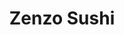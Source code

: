 ---
layout: place
title: "Zenzo Sushi"
permalink: /new-york/mamaroneck/zenzo-sushi.html
stateAbbr: NY
stateName: New York
cityName: Mamaroneck
seo:
  name: "Zenzo Sushi"
  type: Restaurant
  links: http://www.izenzosushi.com/
description: "Zenzo Sushi serves delicious sushi in Mamaroneck, New York. Try fresh Japanese dishes for a great dining experience. Available for takeout, delivery, lunch, and dinner."
place_id: ChIJUcz1p5yRwokRi8eBdXeyvW8
photos:
  - name: >-
      places/ChIJUcz1p5yRwokRi8eBdXeyvW8/photos/AeeoHcKF_yr9pW7zfHPGCH1-KbEUXiqNpVXO_yv7xNvoacZGCBsfU7Zz43GUph5NuqLWBPi04Ahj-BItXr9XRCk1FpSOkBhcKkE85GWaFLsffY8JGZa7Pm_iPXRMf6-W7IpvlztYovAR0US8M3wHFyTV-wcdTtq4W4J1yOGIMdCNB3eaxFM4Pbi5RO8MnAOtRd75yBTf0RDuRTOQ4UK1DGws5ubE-uIENuPDJGSp-NYyEdsLDFUA20WId6yrrbOIphe_mwkuyd9FhIbiOCHvMaXhA-gJU2a1IqpYtPkAc5Pfe1DTDQ
    widthPx: 3024
    heightPx: 4032
    authorAttributions:
      - displayName: Zenzo Sushi
        uri: https://maps.google.com/maps/contrib/104792664495731558618
        photoUri: >-
          https://lh3.googleusercontent.com/a-/ALV-UjUxNiatIYSe2iCoHR1Xa8Fhs1BN9SMze88JAdZaVNb-pxlyiyFW=s100-p-k-no-mo
    flagContentUri: >-
      https://www.google.com/local/imagery/report/?cb_client=maps_api_places.places_api&image_key=!1e10!2sAF1QipNex9QlkW2sEZ7r_EtQZLGLXChzTlL1RSzeL51q&hl=en-US
    googleMapsUri: >-
      https://www.google.com/maps/place//data=!3m4!1e2!3m2!1sAF1QipNex9QlkW2sEZ7r_EtQZLGLXChzTlL1RSzeL51q!2e10!4m2!3m1!1s0x89c2919ca7f5cc51:0x6fbdb2777581c78b
  - name: >-
      places/ChIJUcz1p5yRwokRi8eBdXeyvW8/photos/AeeoHcJo3CS25LGSsZ9Ezh7w-Zt_rXGpla8S9IW36BWRpAEmTAoIQMJEo5ZUbsjM1K-ZwPaSzvGK5uqYBnoceGUb3gv8YRdIYJx5brqjf-MdWvgaqL45urTCRD44xJpyJ2Ts69WXpfNuFZkmeW1ORE3u-VOfqKzU-a-3v0cgCL3nG_M_qlEsFnPLfJQeVRgfKGtW4bltaMjGzbo9k3t6gsO9D2oq37NabSHuTQ7W1MSlZbbeEqfSpGBpYvPpDAEMvsu8hsVHfbPv7FXwIf7KbIPJiz0wXihAUiEaZFOeC1QDL93Yvg
    widthPx: 3024
    heightPx: 4032
    authorAttributions:
      - displayName: Zenzo Sushi
        uri: https://maps.google.com/maps/contrib/104792664495731558618
        photoUri: >-
          https://lh3.googleusercontent.com/a-/ALV-UjUxNiatIYSe2iCoHR1Xa8Fhs1BN9SMze88JAdZaVNb-pxlyiyFW=s100-p-k-no-mo
    flagContentUri: >-
      https://www.google.com/local/imagery/report/?cb_client=maps_api_places.places_api&image_key=!1e10!2sAF1QipPWgR3h95XqC4zLmvnabfdeWqDbnG2KzUu2tNzG&hl=en-US
    googleMapsUri: >-
      https://www.google.com/maps/place//data=!3m4!1e2!3m2!1sAF1QipPWgR3h95XqC4zLmvnabfdeWqDbnG2KzUu2tNzG!2e10!4m2!3m1!1s0x89c2919ca7f5cc51:0x6fbdb2777581c78b
  - name: >-
      places/ChIJUcz1p5yRwokRi8eBdXeyvW8/photos/AeeoHcIfVOFwdojJbhTnJXKFz1db3xGcOR9Ai85nEiiNpFxidZ5XcCh18AZDfF-BznkbNEHBFIj6Z9j4qQcGbLy4rKufwVmb4uUvLG7r79YTA2OEX06QZe3WXlh7acjx0AbTrHTHm-WbbDsuGho5JW4jJQIOHf5_N9f3_gWV4J-ZTLYNR1eDKI4zh9tjDktfJeRdfXGW0QOMDBIsoDsGLn2asI-Gfx3rIsiBvxB_K6rRR_Opq7F5faWnJBeB9elHk5DXnr4jnqFuy_Zcz_mzQXT2g2UmOdcxrcZ7ngtCx2hw60bXpA
    widthPx: 3510
    heightPx: 4680
    authorAttributions:
      - displayName: Zenzo Sushi
        uri: https://maps.google.com/maps/contrib/104792664495731558618
        photoUri: >-
          https://lh3.googleusercontent.com/a-/ALV-UjUxNiatIYSe2iCoHR1Xa8Fhs1BN9SMze88JAdZaVNb-pxlyiyFW=s100-p-k-no-mo
    flagContentUri: >-
      https://www.google.com/local/imagery/report/?cb_client=maps_api_places.places_api&image_key=!1e10!2sAF1QipNnn9ujZZSTDnB21F6eNfW8I_0BvhV9aJ2TE9Sy&hl=en-US
    googleMapsUri: >-
      https://www.google.com/maps/place//data=!3m4!1e2!3m2!1sAF1QipNnn9ujZZSTDnB21F6eNfW8I_0BvhV9aJ2TE9Sy!2e10!4m2!3m1!1s0x89c2919ca7f5cc51:0x6fbdb2777581c78b
  - name: >-
      places/ChIJUcz1p5yRwokRi8eBdXeyvW8/photos/AeeoHcIvac7keEKFBD3by3fI_t-HmR1FUnmSmEWyWDj4WydP_wjUYNjbCpcR66QgYJlR3cPsnmLma0kg_0nkoPHj2GdZa1joA9Lhd-HP2-ZeoNzbWXFjpDXuiZneb3ZniT5a0i9mCGc6RUm7yBvvCn9u5MOHf7IYQezdnEAvsUi6KfdC10bLanvD-DGR6-0gRVpvI8ekNpi0ytMz827kFoNvIhWbNCs7dJc5K3-XsFPxgMBw6lggUHEDkfHDTUAGRrNv45vs4RVLsuYN9bYws46l6BQiJLD3pIA05gW5j5aBc779bQ
    widthPx: 3024
    heightPx: 3387
    authorAttributions:
      - displayName: Zenzo Sushi
        uri: https://maps.google.com/maps/contrib/104792664495731558618
        photoUri: >-
          https://lh3.googleusercontent.com/a-/ALV-UjUxNiatIYSe2iCoHR1Xa8Fhs1BN9SMze88JAdZaVNb-pxlyiyFW=s100-p-k-no-mo
    flagContentUri: >-
      https://www.google.com/local/imagery/report/?cb_client=maps_api_places.places_api&image_key=!1e10!2sAF1QipNLpWONXEGOsfFGIBdSo8X0uYu4Vwle8o0MfWFf&hl=en-US
    googleMapsUri: >-
      https://www.google.com/maps/place//data=!3m4!1e2!3m2!1sAF1QipNLpWONXEGOsfFGIBdSo8X0uYu4Vwle8o0MfWFf!2e10!4m2!3m1!1s0x89c2919ca7f5cc51:0x6fbdb2777581c78b
  - name: >-
      places/ChIJUcz1p5yRwokRi8eBdXeyvW8/photos/AeeoHcJH4RR5SWi8oI_gw3vY-IBVzGHtJ-3RXn-McG2TXp7ZyWquCl8c1PuoaEcqEh-VV10uyS0U3L6K5DkQzN-3u5ubCyAA0cEG1V69ZhzGE3hVD2MGFNDJ-zJufDrcfxqJV_4XLhFKcTrmPwXPvbDlgljE8eV0WM0FtMm1lZRcwkfYtMWvh0yrHTrCDucCTL8kBRHl0qPNJ4MrWwqYX4Wvx9XSI6Uxb9nVlyI8jfheIhZ9yDm0fBOanLHPy0OKAzC7pbDNBmlieaND9gQP6Dw_L-XAp5GX3rDpPn3lezNSp22V4A
    widthPx: 3024
    heightPx: 4032
    authorAttributions:
      - displayName: Zenzo Sushi
        uri: https://maps.google.com/maps/contrib/104792664495731558618
        photoUri: >-
          https://lh3.googleusercontent.com/a-/ALV-UjUxNiatIYSe2iCoHR1Xa8Fhs1BN9SMze88JAdZaVNb-pxlyiyFW=s100-p-k-no-mo
    flagContentUri: >-
      https://www.google.com/local/imagery/report/?cb_client=maps_api_places.places_api&image_key=!1e10!2sAF1QipNRHJSDvNwkrRTjIRdOFoRSpIiwW-EvmBNXZECq&hl=en-US
    googleMapsUri: >-
      https://www.google.com/maps/place//data=!3m4!1e2!3m2!1sAF1QipNRHJSDvNwkrRTjIRdOFoRSpIiwW-EvmBNXZECq!2e10!4m2!3m1!1s0x89c2919ca7f5cc51:0x6fbdb2777581c78b
  - name: >-
      places/ChIJUcz1p5yRwokRi8eBdXeyvW8/photos/AeeoHcJWtBaEcmvq0qXFUFflZZ1OWsUdP5Hy6hl90bX01q1m2Tvek9v-BSx1MS0t9oKS9_TA2It00CVq_iBISgIgtj_SHzIrluji8pIro-s6mOBSr5RtTXy3O7P22hNrN4J5Kjre_0RXIa2d7b8avQei5reWcrlyjzbMfuB9OBHMc3nYJJIWk0zNOmExiaZtzzBL1zTyR3MTGgMn4Xfkas_4O8qkGyC7Gjgu84tocQDe7HM6pP_0uNM2phEWuCGNcRe4Y5-_C17K1nN4CfbCOF3zLM1mKLFLqAg7WAx7YZWxhqbiRA
    widthPx: 3024
    heightPx: 4032
    authorAttributions:
      - displayName: Zenzo Sushi
        uri: https://maps.google.com/maps/contrib/104792664495731558618
        photoUri: >-
          https://lh3.googleusercontent.com/a-/ALV-UjUxNiatIYSe2iCoHR1Xa8Fhs1BN9SMze88JAdZaVNb-pxlyiyFW=s100-p-k-no-mo
    flagContentUri: >-
      https://www.google.com/local/imagery/report/?cb_client=maps_api_places.places_api&image_key=!1e10!2sAF1QipMGSH4bL8cIClmZNrVgwe3JxTY5cEM_B68GNdcD&hl=en-US
    googleMapsUri: >-
      https://www.google.com/maps/place//data=!3m4!1e2!3m2!1sAF1QipMGSH4bL8cIClmZNrVgwe3JxTY5cEM_B68GNdcD!2e10!4m2!3m1!1s0x89c2919ca7f5cc51:0x6fbdb2777581c78b
  - name: >-
      places/ChIJUcz1p5yRwokRi8eBdXeyvW8/photos/AeeoHcJmQYhyW38n5in7mI9jOrJDmioBqOu8006YDtAn9Zx8pUW0M0jWmp3M0OC2VaQQ5dCpoRNbUjRSxpjs_B65eiGfv3eU6kSQabVD4fQA5JtHZVdmZf4QxM1t1chn7J3XdCjhyHDfjEs56E7cU4jsihC6jsCe9kFMHClMxZ1obQPe-3KYmU90GYBJUqPtnhhEV8UY_HY2szuqa-DN9XM-vB9hzwELY3RBCPWfWxwoKS_t80mshVHcg1y6Rq1FLcXfuixzge3CjX5vTgecIRTLXVBrqt6UocIYqtNh29M41djGAw
    widthPx: 3024
    heightPx: 4032
    authorAttributions:
      - displayName: Zenzo Sushi
        uri: https://maps.google.com/maps/contrib/104792664495731558618
        photoUri: >-
          https://lh3.googleusercontent.com/a-/ALV-UjUxNiatIYSe2iCoHR1Xa8Fhs1BN9SMze88JAdZaVNb-pxlyiyFW=s100-p-k-no-mo
    flagContentUri: >-
      https://www.google.com/local/imagery/report/?cb_client=maps_api_places.places_api&image_key=!1e10!2sAF1QipOjs1C4CcdWIQQRyPz6fFbgIC-Ye5uL6ZXRaGwm&hl=en-US
    googleMapsUri: >-
      https://www.google.com/maps/place//data=!3m4!1e2!3m2!1sAF1QipOjs1C4CcdWIQQRyPz6fFbgIC-Ye5uL6ZXRaGwm!2e10!4m2!3m1!1s0x89c2919ca7f5cc51:0x6fbdb2777581c78b
  - name: >-
      places/ChIJUcz1p5yRwokRi8eBdXeyvW8/photos/AeeoHcK_G637aBc6NvB4WO-3q2kDLa8yaGclc0ktvuTSpolEM7SMeYWWnCz6gnM3bAlhXI3Evhxu3ZYDSRBBLCTWaSlUswGE2uwqqs4y9rLPXk0VSugnbak17YNlQ4hJB4vpAVVVonCX7CSSmOH_KYl2ggdPgKrFj9va7l9QC-e1jO89d37V1oQLS8SAn1tHo6OjOv9jQlc8GS_NIJYtIlATu_0KaK3qWixT0oaC_QOfjAvSbm5dxYrdrsuTVjf75FWTQPvICbJtgnQ8uYPsqeUSSieI2_-8u77yL3IGVBOJ9kdnyw
    widthPx: 3024
    heightPx: 4032
    authorAttributions:
      - displayName: Zenzo Sushi
        uri: https://maps.google.com/maps/contrib/104792664495731558618
        photoUri: >-
          https://lh3.googleusercontent.com/a-/ALV-UjUxNiatIYSe2iCoHR1Xa8Fhs1BN9SMze88JAdZaVNb-pxlyiyFW=s100-p-k-no-mo
    flagContentUri: >-
      https://www.google.com/local/imagery/report/?cb_client=maps_api_places.places_api&image_key=!1e10!2sAF1QipM8fOmvdd2tKANsUmFfIemj3MdDnxZhKL6si0-P&hl=en-US
    googleMapsUri: >-
      https://www.google.com/maps/place//data=!3m4!1e2!3m2!1sAF1QipM8fOmvdd2tKANsUmFfIemj3MdDnxZhKL6si0-P!2e10!4m2!3m1!1s0x89c2919ca7f5cc51:0x6fbdb2777581c78b
  - name: >-
      places/ChIJUcz1p5yRwokRi8eBdXeyvW8/photos/AeeoHcKGl551BSLBPb3SRoGXb3QjtYm_MfP_eyCmy2-wniBmQOaO2oVStslAxFP1PMkRXrXVdGxLX9a7v-D6ob1ozS_uDTmCrUvQFyailjeSdU-UPV_MW2dkJQ2lHhChHvm-lOpuo7ZKeormfbNrEQRlCmJ-OElTWb1S9OtDl3thKK7bYIF-PunBr8JCccdDsMAjGktPi-lD_b-nKilPNJJ0IdZ466PuxhWKc9qOUo6IlH0v4lGvDF-2yxrF1e5v5zD5U6gTg_Aoj7Q-KOMcZ-y1am_hZFnXgvz8a7bOmIiWIU0NLQ
    widthPx: 3024
    heightPx: 4032
    authorAttributions:
      - displayName: Zenzo Sushi
        uri: https://maps.google.com/maps/contrib/104792664495731558618
        photoUri: >-
          https://lh3.googleusercontent.com/a-/ALV-UjUxNiatIYSe2iCoHR1Xa8Fhs1BN9SMze88JAdZaVNb-pxlyiyFW=s100-p-k-no-mo
    flagContentUri: >-
      https://www.google.com/local/imagery/report/?cb_client=maps_api_places.places_api&image_key=!1e10!2sAF1QipMIcixA7WA0CFnoyLsQXk9UTzwlD0QiTBvQhYan&hl=en-US
    googleMapsUri: >-
      https://www.google.com/maps/place//data=!3m4!1e2!3m2!1sAF1QipMIcixA7WA0CFnoyLsQXk9UTzwlD0QiTBvQhYan!2e10!4m2!3m1!1s0x89c2919ca7f5cc51:0x6fbdb2777581c78b
  - name: >-
      places/ChIJUcz1p5yRwokRi8eBdXeyvW8/photos/AeeoHcLUgiOaLcYbhyjpyuQir7amxbZu5dQ3pdbC51V7OSIj6QMchB8T15NdH9hloBixT7nbhmiOxqFyqsbZWbD-Pu2_3zZ2ulhb4iyMCYbLvtioSOum4r-JhAcB9rq7GQn_OZ-UaAG97GbFXc3yEQP55rhHrQhGyL4Aqb56eq4fUu6lUwvLlpEUxCgoS4gz8wdITlofqaw8Q6roU2LckTG5LNzT75h8BRXCZZSfGSEaq8Ndnz6QyTRPuIu-EdlcaVDeJieJmD1R7PIffPmPk7KB_B4LBuMOst1IOzYv6AS2BYGlOw
    widthPx: 3024
    heightPx: 4032
    authorAttributions:
      - displayName: Zenzo Sushi
        uri: https://maps.google.com/maps/contrib/104792664495731558618
        photoUri: >-
          https://lh3.googleusercontent.com/a-/ALV-UjUxNiatIYSe2iCoHR1Xa8Fhs1BN9SMze88JAdZaVNb-pxlyiyFW=s100-p-k-no-mo
    flagContentUri: >-
      https://www.google.com/local/imagery/report/?cb_client=maps_api_places.places_api&image_key=!1e10!2sAF1QipOeRDvhPJLGPIM4mZ7LcZYX2Yc3GvAyY7210V2K&hl=en-US
    googleMapsUri: >-
      https://www.google.com/maps/place//data=!3m4!1e2!3m2!1sAF1QipOeRDvhPJLGPIM4mZ7LcZYX2Yc3GvAyY7210V2K!2e10!4m2!3m1!1s0x89c2919ca7f5cc51:0x6fbdb2777581c78b
address: 328 Mamaroneck Ave, Mamaroneck, NY 10543, USA
street: 328 Mamaroneck Ave
city: Mamaroneck
state: NY
zip: '10543'
country: USA
neighborhood: null
latitude: '40.951208'
longitude: '-73.735328'
accessibility_options:
  wheelchairAccessibleParking: true
  wheelchairAccessibleEntrance: true
  wheelchairAccessibleRestroom: true
  wheelchairAccessibleSeating: true
business_status: OPERATIONAL
name: Zenzo Sushi
google_maps_links:
  directionsUri: >-
    https://www.google.com/maps/dir//''/data=!4m7!4m6!1m1!4e2!1m2!1m1!1s0x89c2919ca7f5cc51:0x6fbdb2777581c78b!3e0
  placeUri: https://maps.google.com/?cid=8051787934950606731
  writeAReviewUri: >-
    https://www.google.com/maps/place//data=!4m3!3m2!1s0x89c2919ca7f5cc51:0x6fbdb2777581c78b!12e1
  reviewsUri: >-
    https://www.google.com/maps/place//data=!4m4!3m3!1s0x89c2919ca7f5cc51:0x6fbdb2777581c78b!9m1!1b1
  photosUri: >-
    https://www.google.com/maps/place//data=!4m3!3m2!1s0x89c2919ca7f5cc51:0x6fbdb2777581c78b!10e5
primary_type: Japanese Restaurant
opening_hours:
  regular: null
  current: null
secondary_opening_hours:
  regular:
    weekdayDescriptions: null
    type: null
  current:
    weekdayDescriptions: null
    type: null
phone: (914) 381-0888
price_level: PRICE_LEVEL_MODERATE
price_range: $20 &ndash; $30
rating: '4.3'
rating_count: 210
website: http://www.izenzosushi.com/
reviews:
  - name: >-
      places/ChIJUcz1p5yRwokRi8eBdXeyvW8/reviews/ChZDSUhNMG9nS0VJQ0FnTURnb1A2dVNBEAE
    relativePublishTimeDescription: a month ago
    rating: 3
    text:
      text: >-
        The host here was very friendly and sweet. I tried the mango lobster
        roll and expected it to be a bit sweeter but it really wasn’t. The roll
        was not terrible but I’ve had better sushi overall. The chicken &
        broccoli also wasn’t my favorite. I’m unsure if I will be trying
        something else here.
      languageCode: en
    originalText:
      text: >-
        The host here was very friendly and sweet. I tried the mango lobster
        roll and expected it to be a bit sweeter but it really wasn’t. The roll
        was not terrible but I’ve had better sushi overall. The chicken &
        broccoli also wasn’t my favorite. I’m unsure if I will be trying
        something else here.
      languageCode: en
    authorAttribution:
      displayName: Arely Cesti
      uri: https://www.google.com/maps/contrib/112554522103209906677/reviews
      photoUri: >-
        https://lh3.googleusercontent.com/a-/ALV-UjWicuYY9VA4qGJb4xMik18MDrlgzB7vEj1L27ScNFL1yfWAbYsAOQ=s128-c0x00000000-cc-rp-mo-ba4
    publishTime: '2025-02-22T00:07:24.003489Z'
    flagContentUri: >-
      https://www.google.com/local/review/rap/report?postId=ChZDSUhNMG9nS0VJQ0FnTURnb1A2dVNBEAE&d=17924085&t=1
    googleMapsUri: >-
      https://www.google.com/maps/reviews/data=!4m6!14m5!1m4!2m3!1sChZDSUhNMG9nS0VJQ0FnTURnb1A2dVNBEAE!2m1!1s0x89c2919ca7f5cc51:0x6fbdb2777581c78b
  - name: >-
      places/ChIJUcz1p5yRwokRi8eBdXeyvW8/reviews/ChdDSUhNMG9nS0VJQ0FnSURqeTZpR2lBRRAB
    relativePublishTimeDescription: 11 months ago
    rating: 4
    text:
      text: >-
        Quite little place with Authentic food. The drinks are strong but need
        work. Our server was nice but spoke very little English which made
        communication challenging. All in all I would recommend this place as
        the food was very Authentic and the issues were minor.
      languageCode: en
    originalText:
      text: >-
        Quite little place with Authentic food. The drinks are strong but need
        work. Our server was nice but spoke very little English which made
        communication challenging. All in all I would recommend this place as
        the food was very Authentic and the issues were minor.
      languageCode: en
    authorAttribution:
      displayName: Steven Howard
      uri: https://www.google.com/maps/contrib/112235388159976792341/reviews
      photoUri: >-
        https://lh3.googleusercontent.com/a/ACg8ocJL6hdwMckgWE1y7HDlBY4rL1fckYz-sxwzPPIXwGgJsTYKHQ=s128-c0x00000000-cc-rp-mo-ba5
    publishTime: '2024-05-07T14:01:37.391922Z'
    flagContentUri: >-
      https://www.google.com/local/review/rap/report?postId=ChdDSUhNMG9nS0VJQ0FnSURqeTZpR2lBRRAB&d=17924085&t=1
    googleMapsUri: >-
      https://www.google.com/maps/reviews/data=!4m6!14m5!1m4!2m3!1sChdDSUhNMG9nS0VJQ0FnSURqeTZpR2lBRRAB!2m1!1s0x89c2919ca7f5cc51:0x6fbdb2777581c78b
  - name: >-
      places/ChIJUcz1p5yRwokRi8eBdXeyvW8/reviews/ChZDSUhNMG9nS0VJQ0FnTUNnaWIyVlV3EAE
    relativePublishTimeDescription: a month ago
    rating: 5
    text:
      text: >-
        The best sushi in Larchmont or Mamaroneck, no question! Always fresh,
        and food is prepared quickly. Reliable delivery and pickup service. Feel
        free to eat in-house, too, as the restaurant has some great ambiance! We
        order from this place at least once or twice a month.
      languageCode: en
    originalText:
      text: >-
        The best sushi in Larchmont or Mamaroneck, no question! Always fresh,
        and food is prepared quickly. Reliable delivery and pickup service. Feel
        free to eat in-house, too, as the restaurant has some great ambiance! We
        order from this place at least once or twice a month.
      languageCode: en
    authorAttribution:
      displayName: Ethan Fixell
      uri: https://www.google.com/maps/contrib/109757193752719986290/reviews
      photoUri: >-
        https://lh3.googleusercontent.com/a-/ALV-UjUAVINn7kJAOASY36pmRQPYk-633MpLNygac0ULA7_NwRF10ouqSg=s128-c0x00000000-cc-rp-mo-ba5
    publishTime: '2025-02-18T13:09:13.441011Z'
    flagContentUri: >-
      https://www.google.com/local/review/rap/report?postId=ChZDSUhNMG9nS0VJQ0FnTUNnaWIyVlV3EAE&d=17924085&t=1
    googleMapsUri: >-
      https://www.google.com/maps/reviews/data=!4m6!14m5!1m4!2m3!1sChZDSUhNMG9nS0VJQ0FnTUNnaWIyVlV3EAE!2m1!1s0x89c2919ca7f5cc51:0x6fbdb2777581c78b
  - name: >-
      places/ChIJUcz1p5yRwokRi8eBdXeyvW8/reviews/ChZDSUhNMG9nS0VJQ0FnTUNJcU9QZE9REAE
    relativePublishTimeDescription: 2 weeks ago
    rating: 5
    text:
      text: >-
        Possibly the greatest sushi i have ever had. The owners know me, I come
        here with my dad often. 100% recommend 👌
      languageCode: en
    originalText:
      text: >-
        Possibly the greatest sushi i have ever had. The owners know me, I come
        here with my dad often. 100% recommend 👌
      languageCode: en
    authorAttribution:
      displayName: Nickolas Branca
      uri: https://www.google.com/maps/contrib/105508424384826525439/reviews
      photoUri: >-
        https://lh3.googleusercontent.com/a-/ALV-UjX72NXMS56kkgxSZuYO9HZnKgqLrwWCNcgbwbgbhG31XuKPOjY=s128-c0x00000000-cc-rp-mo
    publishTime: '2025-03-29T21:46:49.166230Z'
    flagContentUri: >-
      https://www.google.com/local/review/rap/report?postId=ChZDSUhNMG9nS0VJQ0FnTUNJcU9QZE9REAE&d=17924085&t=1
    googleMapsUri: >-
      https://www.google.com/maps/reviews/data=!4m6!14m5!1m4!2m3!1sChZDSUhNMG9nS0VJQ0FnTUNJcU9QZE9REAE!2m1!1s0x89c2919ca7f5cc51:0x6fbdb2777581c78b
  - name: >-
      places/ChIJUcz1p5yRwokRi8eBdXeyvW8/reviews/ChZDSUhNMG9nS0VJQ0FnSUNsZ18zbWFBEAE
    relativePublishTimeDescription: a year ago
    rating: 5
    text:
      text: >-
        I’ve been coming here for years. Their sushi is Devine, fresh, and
        delicious. They are all attentive with their tables and make sure we
        don’t need anything. Constantly checking in, and making sure we were
        pleased with our food. We ordered the following.

        Mango lobster roll

        Pacific Roll

        Crazy Pink Lady

        Salmon Roll

        All I have to say is, we devoured everything. Highly recommend to try
        this place out. They are my go to place to meet up with people and
        everyone always loves them!
      languageCode: en
    originalText:
      text: >-
        I’ve been coming here for years. Their sushi is Devine, fresh, and
        delicious. They are all attentive with their tables and make sure we
        don’t need anything. Constantly checking in, and making sure we were
        pleased with our food. We ordered the following.

        Mango lobster roll

        Pacific Roll

        Crazy Pink Lady

        Salmon Roll

        All I have to say is, we devoured everything. Highly recommend to try
        this place out. They are my go to place to meet up with people and
        everyone always loves them!
      languageCode: en
    authorAttribution:
      displayName: Yahaira Garcia
      uri: https://www.google.com/maps/contrib/100796265542539835145/reviews
      photoUri: >-
        https://lh3.googleusercontent.com/a-/ALV-UjVWuZ3G1UV7fOWNjYwfzghl9m6ZVTkNzmwhvXnnWy3XqYhGCDN_wg=s128-c0x00000000-cc-rp-mo
    publishTime: '2023-11-25T14:33:42.750802Z'
    flagContentUri: >-
      https://www.google.com/local/review/rap/report?postId=ChZDSUhNMG9nS0VJQ0FnSUNsZ18zbWFBEAE&d=17924085&t=1
    googleMapsUri: >-
      https://www.google.com/maps/reviews/data=!4m6!14m5!1m4!2m3!1sChZDSUhNMG9nS0VJQ0FnSUNsZ18zbWFBEAE!2m1!1s0x89c2919ca7f5cc51:0x6fbdb2777581c78b
parking_options:
  paidStreetParking: true
  valetParking: false
payment_options:
  acceptsCreditCards: true
  acceptsDebitCards: true
  acceptsCashOnly: false
allow_dogs: null
curbside_pickup: null
delivery: true
dine_in: true
good_for_children: true
good_for_groups: true
good_for_sports: false
live_music: false
menu_for_children: null
outdoor_seating: null
reservable: true
restroom: true
serves_beer: true
serves_breakfast: false
serves_brunch: null
serves_cocktails: true
serves_coffee: null
serves_dinner: true
serves_dessert: true
serves_lunch: true
serves_vegetarian_food: true
serves_wine: true
takeout: true
summary: null

---